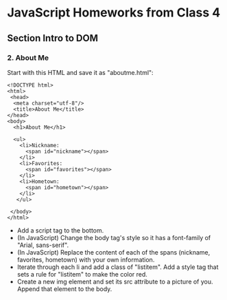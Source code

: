 # JavaScript Homeworks from Class 4

## Section Intro to DOM

### 2. About Me

Start with this HTML and save it as "aboutme.html":

```
<!DOCTYPE html>
<html>
 <head>
  <meta charset="utf-8"/>
  <title>About Me</title>
</head>
<body>
  <h1>About Me</h1>

  <ul>
    <li>Nickname:
      <span id="nickname"></span>
    </li>
    <li>Favorites:
      <span id="favorites"></span>
    </li>
    <li>Hometown:
      <span id="hometown"></span>
    </li>
   </ul>

 </body>
</html>
```

- Add a script tag to the bottom.
- (In JavaScript) Change the body tag's style so it has a font-family of "Arial, sans-serif".
- (In JavaScript) Replace the content of each of the spans (nickname, favorites, hometown) with your own information.
- Iterate through each li and add a class of "listitem". Add a style tag that sets a rule for "listitem" to make the color red.
- Create a new img element and set its src attribute to a picture of you. Append that element to the body.
